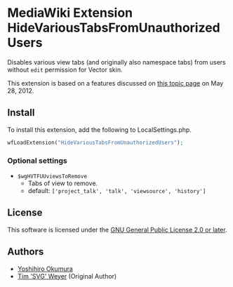 # MediaWiki Extension HideVariousTabsFromUnauthorizedUsers

Disables various view tabs (and originally also namespace tabs) from users without `edit` permission for Vector skin.

This extension is based on a features discussed on [this topic page](https://www.mediawiki.org/wiki/Topic:Qji4lqoeaodggoft) on May 28, 2012.

## Install

To install this extension, add the following to LocalSettings.php.

```PHP
wfLoadExtension("HideVariousTabsFromUnauthorizedUsers");
```

### Optional settings

- `$wgHVTFUUviewsToRemove`
  - Tabs of view to remove.
  - default: `['project_talk', 'talk', 'viewsource', 'history']`

## License

This software is licensed under the [GNU General Public License 2.0 or later](COPYING).

## Authors

- [Yoshihiro Okumura](https://github.com/orrisroot)
- [Tim 'SVG' Weyer](https://www.mediawiki.org/wiki/User:SVG) (Original Author)

